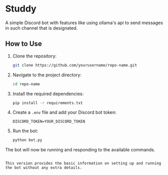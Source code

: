 


# Studdy


A simple Discord bot with features like using ollama's api to send messages in such channel that is designated.

## How to Use

1. Clone the repository:
   ```bash
   git clone https://github.com/yourusername/repo-name.git
   ```

2. Navigate to the project directory:
   ```bash
   cd repo-name
   ```

3. Install the required dependencies:
   ```bash
   pip install -r requirements.txt
   ```

4. Create a `.env` file and add your Discord bot token:
   ```plaintext
   DISCORD_TOKEN=YOUR_DISCORD_TOKEN
   ```

5. Run the bot:
   ```bash
   python bot.py
   ```

The bot will now be running and responding to the available commands.
```

This version provides the basic information on setting up and running the bot without any extra details.
